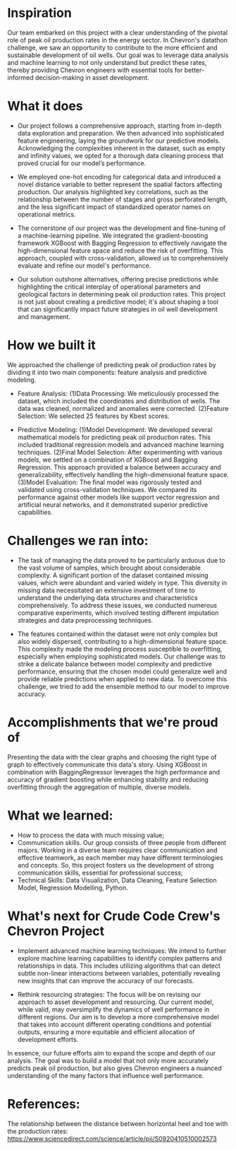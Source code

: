 # Inspiration
Our team embarked on this project with a clear understanding of the pivotal role of peak oil production rates in the energy sector. In Chevron's datathon challenge, we saw an opportunity to contribute to the more efficient and sustainable development of oil wells. Our goal was to leverage data analysis and machine learning to not only understand but predict these rates, thereby providing Chevron engineers with essential tools for better-informed decision-making in asset development.


# What it does
- Our project follows a comprehensive approach, starting from in-depth data exploration and preparation. We then advanced into sophisticated feature engineering, laying the groundwork for our predictive models. Acknowledging the complexities inherent in the dataset, such as empty and infinity values, we opted for a thorough data cleaning process that proved crucial for our model’s performance.


- We employed one-hot encoding for categorical data and introduced a novel distance variable to better represent the spatial factors affecting production. Our analysis highlighted key correlations, such as the relationship between the number of stages and gross perforated length, and the less significant impact of standardized operator names on operational metrics.


- The cornerstone of our project was the development and fine-tuning of a machine-learning pipeline. We integrated the gradient-boosting framework XGBoost with Bagging Regression to effectively navigate the high-dimensional feature space and reduce the risk of overfitting. This approach, coupled with cross-validation, allowed us to comprehensively evaluate and refine our model's performance.


- Our solution outshone alternatives, offering precise predictions while highlighting the critical interplay of operational parameters and geological factors in determining peak oil production rates. This project is not just about creating a predictive model; it's about shaping a tool that can significantly impact future strategies in oil well development and management.




# How we built it
We approached the challenge of predicting peak oil production rates by dividing it into two main components: feature analysis and predictive modeling.


- Feature Analysis:
(1)Data Processing: We meticulously processed the dataset, which included the coordinates and distribution of wells. The data was cleaned, normalized and anomalies were corrected.
(2)Feature Selection: We selected 25 features by Kbest scores.


- Predictive Modeling:
(1)Model Development: We developed several mathematical models for predicting peak oil production rates. This included traditional regression models and advanced machine learning techniques.
(2)Final Model Selection: After experimenting with various models, we settled on a combination of XGBoost and Bagging Regression. This approach provided a balance between accuracy and generalizability, effectively handling the high-dimensional feature space.
(3)Model Evaluation: The final model was rigorously tested and validated using cross-validation techniques. We compared its performance against other models like support vector regression and artificial neural networks, and it demonstrated superior predictive capabilities.


# Challenges we ran into:
- The task of managing the data proved to be particularly arduous due to the vast volume of samples, which brought about considerable complexity. A significant portion of the dataset contained missing values, which were abundant and varied widely in type. This diversity in missing data necessitated an extensive investment of time to understand the underlying data structures and characteristics comprehensively. To address these issues, we conducted numerous comparative experiments, which involved testing different imputation strategies and data preprocessing techniques.


- The features contained within the dataset were not only complex but also widely dispersed, contributing to a high-dimensional feature space. This complexity made the modeling process susceptible to overfitting, especially when employing sophisticated models. Our challenge was to strike a delicate balance between model complexity and predictive performance, ensuring that the chosen model could generalize well and provide reliable predictions when applied to new data. To overcome this challenge, we tried to add the ensemble method to our model to improve accuracy.


# Accomplishments that we're proud of
Presenting the data with the clear graphs and choosing the right type of graph to effectively communicate this data's story.
Using XGBoost in combination with BaggingRegressor leverages the high performance and accuracy of gradient boosting while enhancing stability and reducing overfitting through the aggregation of multiple, diverse models.


# What we learned:
- How to process the data with much missing value;
- Communication skills. Our group consists of three people from different majors. Working in a diverse team requires clear communication and effective teamwork, as each member may have different terminologies and concepts. So,  this project fosters us the development of strong communication skills, essential for professional success;
- Technical Skills: Data Visualization, Data Cleaning, Feature Selection Model, Regression Modelling, Python.


# What's next for Crude Code Crew's Chevron Project
- Implement advanced machine learning techniques: We intend to further explore machine learning capabilities to identify complex patterns and relationships in data. This includes utilizing algorithms that can detect subtle non-linear interactions between variables, potentially revealing new insights that can improve the accuracy of our forecasts.


- Rethink resourcing strategies: The focus will be on revising our approach to asset development and resourcing. Our current model, while valid, may oversimplify the dynamics of well performance in different regions. Our aim is to develop a more comprehensive model that takes into account different operating conditions and potential outputs, ensuring a more equitable and efficient allocation of development efforts.


In essence, our future efforts aim to expand the scope and depth of our analysis. The goal was to build a model that not only more accurately predicts peak oil production, but also gives Chevron engineers a nuanced understanding of the many factors that influence well performance.


# References:
The relationship between the distance between horizontal heel and toe with the production rates: https://www.sciencedirect.com/science/article/pii/S0920410510002573
